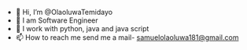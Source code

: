 - 👋 Hi, I’m @OlaoluwaTemidayo
- 👀 I am Software Engineer
- 🌱 I work with python, java and java script
- 📫 How to reach me send me a mail- samuelolaoluwa181@gmail.com

<!---
OlaoluwaTemidayo/OlaoluwaTemidayo is a ✨ special ✨ repository because its `README.md` (this file) appears on your GitHub profile.
You can click the Preview link to take a look at your changes.
--->
